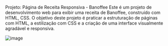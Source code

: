 Projeto: Página de Receita Responsiva - Banoffee
Este é um projeto de desenvolvimento web para exibir uma receita de Banoffee, construído com HTML, CSS. 
O objetivo deste projeto é praticar a estruturação de páginas com HTML, a estilização com CSS e a criação de uma interface visualmente agradável e responsiva.

![image](https://github.com/user-attachments/assets/87ca130a-3bd2-4585-bfca-c9de531f0742)
